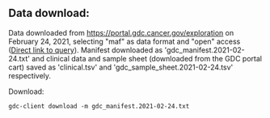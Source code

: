 ## Data download: ##

Data downloaded from https://portal.gdc.cancer.gov/exploration on February 24, 2021, selecting "maf" as data format and "open" access ([Direct link to query](https://portal.gdc.cancer.gov/repository?filters=%7B%22op%22%3A%22and%22%2C%22content%22%3A%5B%7B%22op%22%3A%22in%22%2C%22content%22%3A%7B%22field%22%3A%22files.access%22%2C%22value%22%3A%5B%22open%22%5D%7D%7D%2C%7B%22op%22%3A%22in%22%2C%22content%22%3A%7B%22field%22%3A%22files.data_format%22%2C%22value%22%3A%5B%22maf%22%5D%7D%7D%5D%7D)). Manifest downloaded as 'gdc_manifest.2021-02-24.txt' and clinical data and sample sheet (downloaded from the GDC portal cart) saved as 'clinical.tsv' and 'gdc_sample_sheet.2021-02-24.tsv' respectively.

Download:

``gdc-client download -m gdc_manifest.2021-02-24.txt``
